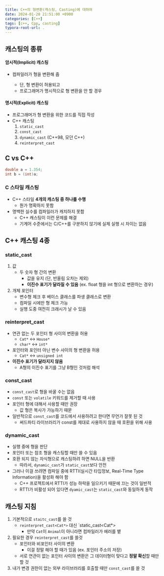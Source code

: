 ```yaml
---
title: C++의 형변환(캐스팅, Casting)에 대하여
date: 2024-01-28 21:51:00 +0900
categories: [C++]
tags: [c++, Cpp, casting]
typora-root-url: .
---
```




## 캐스팅의 종류

#### 암시적(Implicit) 캐스팅

- 컴파일러가 형을 변환해 줌

  - 단, 형 변환이 허용되고
  - 프로그래머가 명시적으로 형 변환을 안 할 경우

  

#### 명시적(Explicit) 캐스팅

- 프로그래머가 형 변환을 위한 코드를 직접 작성
- C++ 캐스팅
  1. `static_cast`
  2. `const_cast`
  3. `dynamic_cast` (C++98, 모던 C++)
  4. `reinterpret_cast`



## C vs C++

```cpp
double a = 1.354;
int b = (int)a;
```

### C 스타일 캐스팅

- C++ 스타일 **4개의 캐스팅 중 하나를 수행**
  - 뭔가 명확하지 못함
- 명백한 실수를 컴파일러가 캐치하지 못함
  - C++ 캐스팅이 이런 문제를 해결
  - 기계어 수준에서는 C/C++를 구분하지 않기에 실제 실행 시 차이는 없음



## C++ 캐스팅 4종

### static_cast

1. 값
   - 두 숫자 형 간의 변환
     - 값을 유지 (단, 반올림 오차는 제외)
     - **이진수 표기가 달라질 수 있음** (ex. float 형을 int 형으로 변환하는 경우)
2. 개체 포인터
   - 변수형 체크 후 베이스 클래스를 파생 클래스로 변환
   - 컴파일 시에만 형 체크 가능
   - 실행 도중 여전히 크래시가 날 수 있음



### reinterpret_cast

- 연관 없는 두 포인터 형 사이의 변환을 허용
  - `Cat*` <-> `House*`
  - `char*` <-> `int*`
- 포인터와 포인터 아닌 변수 사이의 형 변환을 허용
  - `Cat*` <-> `unsigned int`
- **이진수 표기가 달라지지 않음**
  - A형의 이진수 표기를 그냥 B형인 것처럼 해석



### const_cast

- `const_cast`로 형을 바꿀 수는 없음
- `const` 또는 `volatile` 키워드를 제거할 때 사용
- 포인터 형에 대해서 사용할 때만 권장
  - 값 형은 복사가 가능하기 때문
- 일반적으로 `const_cast`를 코드에서 사용하려고 한다면 무언가 잘못 된 것
  - 써드파티 라이브러리가 const를 제대로 사용하지 않을 때 호환을 위해 사용



### dynamic_cast

- 실행 중에 형을 판단
- 포인터 또는 참조 형을 캐스팅할 때만 쓸 수 있음
- 호환 되지 않는 자식형으로 캐스팅하려 하면 NULL을 반환
  - 따라서, `dynamic_cast`가 `static_cast`보다 안전
- 그러나 이걸 쓰려면 컴파일 중에 RTTI(실시간 타입정보, Real-Time Type Information)을 활성화 해야 함
  - C++ 프로젝트에서 RTTI가 성능 하락을 일으키기 때문에 끄는 것이 일반적
  - RTTI가 비활성 되어 있다면 `dyamic_cast`는 `static_cast`와 동일하게 동작



## 캐스팅 지침

1. 기본적으로 `staitc_cast`를 쓸 것
   - `reinterpret_cast<Cat*>` 대신 `static_cast<Cat*>
     - 만약 `Cat`이 `Animal`이 아니라면 컴파일러가 에러를 뱉
2. 필요한 경우 `reinterpret_cast`를 쓸것
   - 포인터와 비포인터 사이의 변환
     - 이걸 정말 해야 할 때가 있음 (ex. 포인터 주소의 저장)
   - 서로 연관이 없는 포인터 사이의 변환은 그 데이터형이 맞다고 **정말 확신**할 때만 할 것
3. 내가 변경 권한이 없는 외부 라이브러리를 호출할 때만 `const_cast`를 쓸 것
